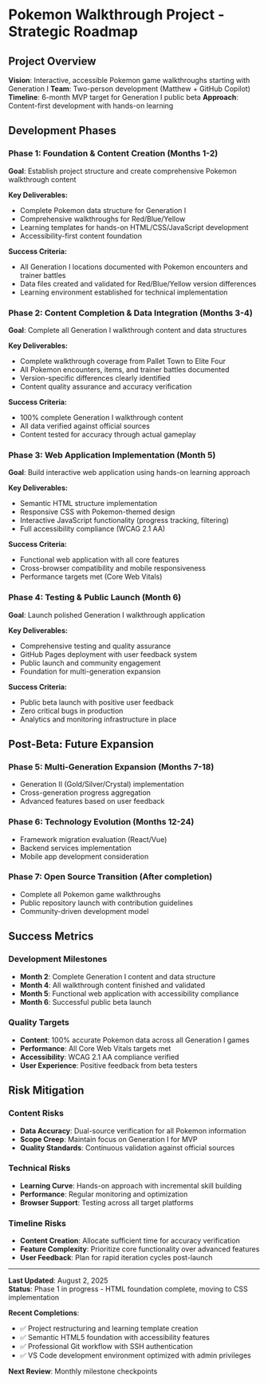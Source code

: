 # Pokemon Walkthrough Project - Strategic Roadmap

## Project Overview

**Vision**: Interactive, accessible Pokemon game walkthroughs starting with Generation I
**Team**: Two-person development (Matthew + GitHub Copilot)
**Timeline**: 6-month MVP target for Generation I public beta
**Approach**: Content-first development with hands-on learning

## Development Phases

### Phase 1: Foundation & Content Creation (Months 1-2)

**Goal**: Establish project structure and create comprehensive Pokemon walkthrough content

**Key Deliverables:**

- Complete Pokemon data structure for Generation I
- Comprehensive walkthroughs for Red/Blue/Yellow
- Learning templates for hands-on HTML/CSS/JavaScript development
- Accessibility-first content foundation

**Success Criteria:**

- All Generation I locations documented with Pokemon encounters and trainer battles
- Data files created and validated for Red/Blue/Yellow version differences
- Learning environment established for technical implementation

### Phase 2: Content Completion & Data Integration (Months 3-4)

**Goal**: Complete all Generation I walkthrough content and data structures

**Key Deliverables:**

- Complete walkthrough coverage from Pallet Town to Elite Four
- All Pokemon encounters, items, and trainer battles documented
- Version-specific differences clearly identified
- Content quality assurance and accuracy verification

**Success Criteria:**

- 100% complete Generation I walkthrough content
- All data verified against official sources
- Content tested for accuracy through actual gameplay

### Phase 3: Web Application Implementation (Month 5)

**Goal**: Build interactive web application using hands-on learning approach

**Key Deliverables:**

- Semantic HTML structure implementation
- Responsive CSS with Pokemon-themed design
- Interactive JavaScript functionality (progress tracking, filtering)
- Full accessibility compliance (WCAG 2.1 AA)

**Success Criteria:**

- Functional web application with all core features
- Cross-browser compatibility and mobile responsiveness
- Performance targets met (Core Web Vitals)

### Phase 4: Testing & Public Launch (Month 6)

**Goal**: Launch polished Generation I walkthrough application

**Key Deliverables:**

- Comprehensive testing and quality assurance
- GitHub Pages deployment with user feedback system
- Public launch and community engagement
- Foundation for multi-generation expansion

**Success Criteria:**

- Public beta launch with positive user feedback
- Zero critical bugs in production
- Analytics and monitoring infrastructure in place

## Post-Beta: Future Expansion

### Phase 5: Multi-Generation Expansion (Months 7-18)

- Generation II (Gold/Silver/Crystal) implementation
- Cross-generation progress aggregation
- Advanced features based on user feedback

### Phase 6: Technology Evolution (Months 12-24)

- Framework migration evaluation (React/Vue)
- Backend services implementation
- Mobile app development consideration

### Phase 7: Open Source Transition (After completion)

- Complete all Pokemon game walkthroughs
- Public repository launch with contribution guidelines
- Community-driven development model

## Success Metrics

### Development Milestones

- **Month 2**: Complete Generation I content and data structure
- **Month 4**: All walkthrough content finished and validated
- **Month 5**: Functional web application with accessibility compliance
- **Month 6**: Successful public beta launch

### Quality Targets

- **Content**: 100% accurate Pokemon data across all Generation I games
- **Performance**: All Core Web Vitals targets met
- **Accessibility**: WCAG 2.1 AA compliance verified
- **User Experience**: Positive feedback from beta testers

## Risk Mitigation

### Content Risks

- **Data Accuracy**: Dual-source verification for all Pokemon information
- **Scope Creep**: Maintain focus on Generation I for MVP
- **Quality Standards**: Continuous validation against official sources

### Technical Risks

- **Learning Curve**: Hands-on approach with incremental skill building
- **Performance**: Regular monitoring and optimization
- **Browser Support**: Testing across all target platforms

### Timeline Risks

- **Content Creation**: Allocate sufficient time for accuracy verification
- **Feature Complexity**: Prioritize core functionality over advanced features
- **User Feedback**: Plan for rapid iteration cycles post-launch

---

**Last Updated**: August 2, 2025  
**Status**: Phase 1 in progress - HTML foundation complete, moving to CSS implementation  

**Recent Completions**:

- ✅ Project restructuring and learning template creation
- ✅ Semantic HTML5 foundation with accessibility features
- ✅ Professional Git workflow with SSH authentication
- ✅ VS Code development environment optimized with admin privileges

**Next Review**: Monthly milestone checkpoints
